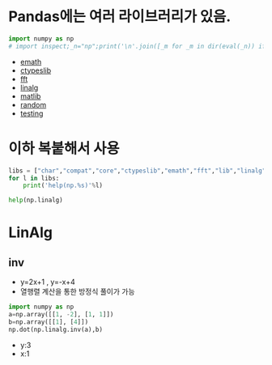 # Pandas에는 여러 라이브러리가 있음. 


```python
import numpy as np
# import inspect;_n="np";print('\n'.join([_m for _m in dir(eval(_n)) if inspect.ismodule(eval("%s.%s"%(_n,_m) ))  ] ))
```

* [emath](https://numpy.org/doc/stable/reference/routines.emath.html)
* [ctypeslib](https://numpy.org/doc/stable/reference/routines.ctypeslib.html)
* [fft](https://numpy.org/doc/stable/reference/routines.fft.html)
* [linalg](https://numpy.org/doc/stable/reference/routines.linalg.html)
* [matlib](https://numpy.org/doc/stable/reference/routines.matlib.html)
* [random](https://numpy.org/doc/stable/reference/random/index.html)
* [testing](https://numpy.org/doc/stable/reference/routines.testing.html)


# 이하 복붙해서 사용


```python
libs = ["char","compat","core","ctypeslib","emath","fft","lib","linalg","ma","math","matrixlib","os","polynomial","random","rec","sys","testing","version","warnings"]
for l in libs:
    print('help(np.%s)'%l)
```


```python
help(np.linalg)
```

# LinAlg

## inv 

* y=2x+1 , y=-x+4
* 열행렬 계산을 통한 방정식 풀이가 가능


```python
import numpy as np
a=np.array([[1, -2], [1, 1]])
b=np.array([[1], [4]])
np.dot(np.linalg.inv(a),b)
```

* y:3
* x:1




```python

```
